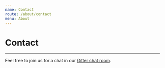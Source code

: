 ```yaml
---
name: Contact
route: /about/contact
menu: About
---
```


# Contact

---

Feel free to join us for a chat in our [Gitter chat room](https://gitter.im/City-of-Helsinki/heldev).